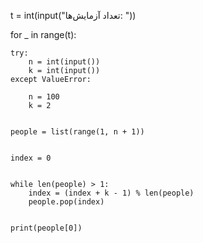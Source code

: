 t = int(input("تعداد آزمایش‌ها: "))


for _ in range(t):

    try:
        n = int(input())
        k = int(input())
    except ValueError:

        n = 100
        k = 2


    people = list(range(1, n + 1))


    index = 0


    while len(people) > 1:
        index = (index + k - 1) % len(people)
        people.pop(index)


    print(people[0])
